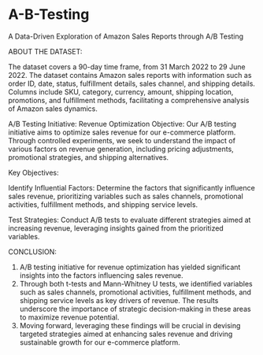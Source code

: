 # A-B-Testing
A Data-Driven Exploration of Amazon Sales Reports through A/B Testing

ABOUT THE DATASET:

The dataset covers a 90-day time frame, from 31 March 2022 to 29 June 2022. The dataset contains Amazon sales reports with information such as order ID, date, status, fulfillment details, sales channel, and shipping details. Columns include SKU, category, currency, amount, shipping location, promotions, and fulfillment methods, facilitating a comprehensive analysis of Amazon sales dynamics.

A/B Testing Initiative: Revenue Optimization
Objective: Our A/B testing initiative aims to optimize sales revenue for our e-commerce platform. Through controlled experiments, we seek to understand the impact of various factors on revenue generation, including pricing adjustments, promotional strategies, and shipping alternatives.

Key Objectives:

Identify Influential Factors: Determine the factors that significantly influence sales revenue, prioritizing variables such as sales channels, promotional activities, fulfillment methods, and shipping service levels.

Test Strategies: Conduct A/B tests to evaluate different strategies aimed at increasing revenue, leveraging insights gained from the prioritized variables.

CONCLUSION:
1. A/B testing initiative for revenue optimization has yielded significant insights into the factors influencing sales revenue. 
2. Through both t-tests and Mann-Whitney U tests, we identified variables such as sales channels, promotional activities, fulfillment methods, and shipping service levels as key drivers of revenue. The results underscore the importance of strategic decision-making in these areas to maximize revenue potential.
3. Moving forward, leveraging these findings will be crucial in devising targeted strategies aimed at enhancing sales revenue and driving sustainable growth for our e-commerce platform.
